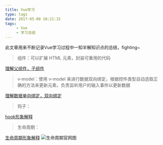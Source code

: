 ```yaml
---
title: Vue学习
type: tags
date: 2017-05-08 10:21:32
tags: 
     - Vue
     - 学习总结
---
```


此文章用来不断记录Vue学习过程中一知半解知识点的总结，fighting~

> 组件：可以扩展 HTML 元素，封装可重用的代码

[理解父组件，子组件](https://www.zhihu.com/question/55892803)
 
<!-- more -->
 
> v-model：使用 v-model 来进行数据双向绑定，根据控件类型自动选取正确的方法来更新元素，负责监听用户的输入事件以更新数据
 
  [理解数据单向绑定，双向绑定](http://blog.csdn.net/hellochenlu/article/details/52821827)

> 钩子：

[hook形象解释](https://segmentfault.com/q/1010000004335505)

> 生命周期：

[生命周期形象解释](https://www.zhihu.com/question/52917848/answer/150661534)
![生命周期官网图](https://cn.vuejs.org/images/lifecycle.png)